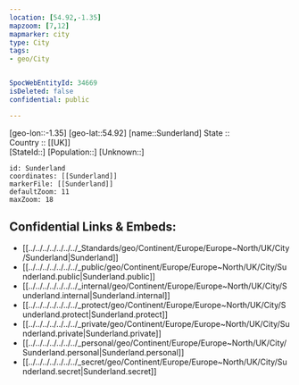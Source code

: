 ```yaml
---
location: [54.92,-1.35] 
mapzoom: [7,12] 
mapmarker: city 
type: City
tags:
- geo/City


SpocWebEntityId: 34669
isDeleted: false
confidential: public

---
```

[geo-lon::-1.35] 
[geo-lat::54.92] 
[name::Sunderland] 
State ::  
Country :: [[UK]]  
[StateId::] 
[Population::] 
[Unknown::] 


```leaflet
id: Sunderland
coordinates: [[Sunderland]] 
markerFile: [[Sunderland]] 
defaultZoom: 11 
maxZoom: 18
```


## Confidential Links & Embeds: 
- [[../../../../../../../_Standards/geo/Continent/Europe/Europe~North/UK/City/Sunderland|Sunderland]] 
- [[../../../../../../../_public/geo/Continent/Europe/Europe~North/UK/City/Sunderland.public|Sunderland.public]] 
- [[../../../../../../../_internal/geo/Continent/Europe/Europe~North/UK/City/Sunderland.internal|Sunderland.internal]] 
- [[../../../../../../../_protect/geo/Continent/Europe/Europe~North/UK/City/Sunderland.protect|Sunderland.protect]] 
- [[../../../../../../../_private/geo/Continent/Europe/Europe~North/UK/City/Sunderland.private|Sunderland.private]] 
- [[../../../../../../../_personal/geo/Continent/Europe/Europe~North/UK/City/Sunderland.personal|Sunderland.personal]] 
- [[../../../../../../../_secret/geo/Continent/Europe/Europe~North/UK/City/Sunderland.secret|Sunderland.secret]] 
